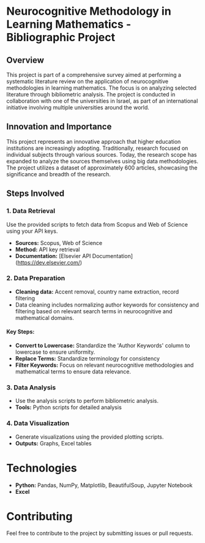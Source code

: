 # Neurocognitive Methodology in Learning Mathematics - Bibliographic Project

## Overview

This project is part of a comprehensive survey aimed at performing a systematic literature review on the application of neurocognitive methodologies in learning mathematics. The focus is on analyzing selected literature through bibliometric analysis. The project is conducted in collaboration with one of the universities in Israel, as part of an international initiative involving multiple universities around the world.

## Innovation and Importance

This project represents an innovative approach that higher education institutions are increasingly adopting. Traditionally, research focused on individual subjects through various sources. Today, the research scope has expanded to analyze the sources themselves using big data methodologies. The project utilizes a dataset of approximately 600 articles, showcasing the significance and breadth of the research.

## Steps Involved

### 1. Data Retrieval

Use the provided scripts to fetch data from Scopus and Web of Science using your API keys.

- **Sources:** Scopus, Web of Science
- **Method:** API key retrieval
- **Documentation:** [Elsevier API Documentation] (https://dev.elsevier.com/)

### 2. Data Preparation

- **Cleaning data:** Accent removal, country name extraction, record filtering
- Data cleaning includes normalizing author keywords for consistency and filtering based on relevant search terms in neurocognitive and mathematical domains.


#### Key Steps:

- **Convert to Lowercase:** Standardize the 'Author Keywords' column to lowercase to ensure uniformity.
- **Replace Terms:** Standardize terminology for consistency
- **Filter Keywords:** Focus on relevant neurocognitive methodologies and mathematical terms to ensure data relevance.

### 3. Data Analysis

- Use the analysis scripts to perform bibliometric analysis.
- **Tools:** Python scripts for detailed analysis


### 4. Data Visualization

- Generate visualizations using the provided plotting scripts.
- **Outputs:** Graphs, Excel tables

# Technologies

- **Python:** Pandas, NumPy, Matplotlib, BeautifulSoup, Jupyter Notebook
- **Excel**

# Contributing

Feel free to contribute to the project by submitting issues or pull requests.
